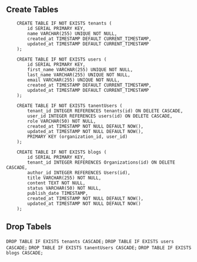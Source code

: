 ## Create Tables
```
    CREATE TABLE IF NOT EXISTS tenants (
        id SERIAL PRIMARY KEY,
        name VARCHAR(255) UNIQUE NOT NULL,
        created_at TIMESTAMP DEFAULT CURRENT_TIMESTAMP,
        updated_at TIMESTAMP DEFAULT CURRENT_TIMESTAMP
    );
```

```
    CREATE TABLE IF NOT EXISTS users (
        id SERIAL PRIMARY KEY,
        first_name VARCHAR(255) UNIQUE NOT NULL,
        last_name VARCHAR(255) UNIQUE NOT NULL,
        email VARCHAR(255) UNIQUE NOT NULL,
        created_at TIMESTAMP DEFAULT CURRENT_TIMESTAMP,
        updated_at TIMESTAMP DEFAULT CURRENT_TIMESTAMP
    );
```

```
    CREATE TABLE IF NOT EXISTS tanentUsers (
        tenant_id INTEGER REFERENCES tenants(id) ON DELETE CASCADE,
        user_id INTEGER REFERENCES users(id) ON DELETE CASCADE,
        role VARCHAR(50) NOT NULL,
        created_at TIMESTAMP NOT NULL DEFAULT NOW(),
        updated_at TIMESTAMP NOT NULL DEFAULT NOW(),
        PRIMARY KEY (organization_id, user_id)
    );
```

```
    CREATE TABLE IF NOT EXISTS blogs (
        id SERIAL PRIMARY KEY,
        tenant_id INTEGER REFERENCES Organizations(id) ON DELETE CASCADE,
        author_id INTEGER REFERENCES Users(id),
        title VARCHAR(255) NOT NULL,
        content TEXT NOT NULL,
        status VARCHAR(50) NOT NULL,
        publish_date TIMESTAMP,
        created_at TIMESTAMP NOT NULL DEFAULT NOW(),
        updated_at TIMESTAMP NOT NULL DEFAULT NOW()
    );
```

## Drop Tabels
```DROP TABLE IF EXISTS tenants CASCADE;```
```DROP TABLE IF EXISTS users CASCADE;```
```DROP TABLE IF EXISTS tanentUsers CASCADE;```
```DROP TABLE IF EXISTS blogs CASCADE;```
